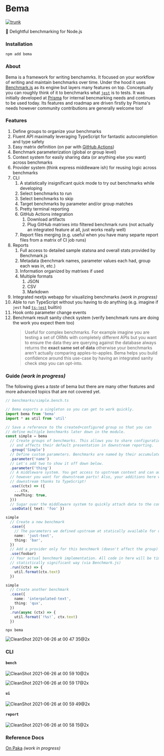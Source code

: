 # Bema

[![trunk](https://github.com/prisma-labs/bema/actions/workflows/trunk.yml/badge.svg)](https://github.com/prisma-labs/bema/actions/workflows/trunk.yml)

🐎 Delightful benchmarking for Node.js

### Installation

```
npm add bema
```

### About

Bema is a framework for writing benchamrks. It focused on your workflow of writing and maintain benchmarks over time. Under the hood it uses [Benchmark.js](https://benchmarkjs.com/) as its engine but layers many features on top. Conceptually you can roughly think of it to benchmarks what
[`jest`](https://jestjs.io/) is to tests. It was initially developed at [Prisma](https://www.prisma.io/)
for internal bencmarking needs and continues to be used today. Its features and roadmap are driven firstly
by Prisma's needs however community contributions are generally welcome too!

### Features

1. Define groups to organize your benchmarks
1. Fluent API maximally leveraging TypeScript for fantastic autocompletion and type safety
1. Easy matrix definition (on par with [GitHub Actions](https://docs.github.com/en/actions/reference/workflow-syntax-for-github-actions#jobsjob_idstrategymatrix))
1. Benchmark parameterization (global or group level)
1. Context system for easily sharing data (or anything else you want) across benchmarks
1. Provider system (think express middleware ish) for reusing logic across benchmarks
1. CLI
   1. A statistically insignificant quick mode to try out benchmarks while developing
   1. Select benchmarks to run
   1. Select benchmarks to skip
   1. Target benchmarks by parameter and/or group matches
   1. Pretty terminal reporting
   1. GitHub Actions integration
      1. Download artifacts
      1. Plug GitHub matrixes into filtered benchmark runs (not actually an integrated feature at all, just works really well)
   1. Report files merging (e.g. useful when you have many separte report files from a matrix of CI job runs)
1. Reports
   1. Full access to detailed sample statsna and overall stats provided by Benchmark.js
   1. Metadata (benchmark names, parameter values each had, group each was in, etc.)
   1. Information organized by matrixes if used
   1. Multiple formats
      1. JSON
      1. CSV
      1. Markdown
1. Integrated nextjs webapp for visualizing benchmarks _(work in progress)_
1. Able to run TypeScript without you having to do anything (e.g. imagine if `jest` had [`ts-jest`](https://kulshekhar.github.io/ts-jest/) builtin)
1. Hook onto parameter change events
1. Benchmark result sanity check system (verify benchmark runs are doing the work you expect them too)
   > Useful for complex benchmarks. For example imagine you are testing a set of ORMs with completely different APIs but you want to ensure the data they are querying against the database always returns the **exact same set of data** otherwise your benchmarks aren't actually comparing apples-to-apples. Bema helps you build confidence around this use-case by having an integrated sanity check step you can opt-into.

### Guide _(work in progress)_

The following gives a _taste_ of bema but there are many other features and more advanced topics that are not covered yet.

```ts
// benchmarks/simple.bench.ts

// Bema exports a singleton so you can get to work quickly.
import bema from 'bema'
import * as util from 'util'

// Save a reference to the created+configured group so that you can
// define multiple benchmarks later down in the module.
const simple = bema
  // Create groups of benchmarks. This allows you to share configuration across multiple benchmarks
  // and affects their default presentation in downstream reporting.
  .group('Simple')
  // Define custom parameters. Benchmarks are named by their accumulated parameters.
  .parameter('name')
  // Let's add two to show it off down below.
  .parameter('thing')
  // A middleware system. You get access to upstream context and can augment
  // however you want for downstream parts! Also, your additions here will be statically visible
  // downstream thanks to TypeScript!
  .use((ctx) => ({
    ...ctx,
    newThing: true,
  }))
  // Sugar over the middleware system to quickly attach data to the context.
  .useData({ text: 'foo' })

simple
  // Create a new benchmark
  .case({
    // The parameters we defined upstream at statically available for us here
    name: 'just-text',
    thing: 'bar',
  })
  // Add a provider only for this benchmark (doesn't affect the group)
  .use(foobar)
  // Your actual benchmark implementation. All code in here will be timed in a
  // statistically significant way (via Benchmark.js)
  .run((ctx) => {
    util.format(ctx.text)
  })

simple
  // Create another benchmark
  .case({
    name: 'interpolated-text',
    thing: 'qux',
  })
  .run(async (ctx) => {
    util.format(`!%s!`, ctx.text)
  })
```

```
npx bema
```

![CleanShot 2021-06-26 at 00 47 35@2x](https://user-images.githubusercontent.com/284476/123502198-82fb5280-d618-11eb-9807-53ebb8066de0.png)

### CLI

#### `bench`

![CleanShot 2021-06-26 at 00 59 10@2x](https://user-images.githubusercontent.com/284476/123502396-0f5a4500-d61a-11eb-81d7-9b25ee458af4.png)

![CleanShot 2021-06-26 at 00 59 17@2x](https://user-images.githubusercontent.com/284476/123502401-15502600-d61a-11eb-9475-630f6cf03cf5.png)

#### `ui`

![CleanShot 2021-06-26 at 00 59 49@2x](https://user-images.githubusercontent.com/284476/123502384-ed60c280-d619-11eb-963c-cb52e4127dc0.png)

#### `report`

![CleanShot 2021-06-26 at 00 58 15@2x](https://user-images.githubusercontent.com/284476/123502389-fe113880-d619-11eb-9c7a-5da20333cfc1.png)

### Reference Docs

[On Paka](https://paka.dev/npm/bema) _(work in progress)_
